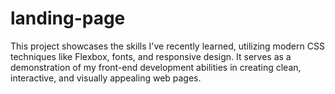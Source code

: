 # landing-page
This project showcases the skills I've recently learned, utilizing modern CSS techniques like Flexbox, fonts, and responsive design. It serves as a demonstration of my front-end development abilities in creating clean, interactive, and visually appealing web pages.

